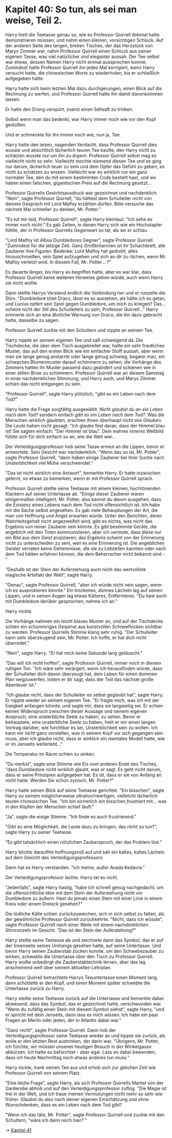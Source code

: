 # Kapitel 40: So tun, als sei man weise, Teil 2.

Harry hielt die Teetasse genau so, wie es Professor Quirrell dreimal hatte demonstrieren müssen, und nahm einen kleinen, vorsichtigen Schluck. Auf der anderen Seite des langen, breiten Tisches, der das Herzstück von Marys Zimmer war, nahm Professor Quirrell einen Schluck aus seiner eigenen Tasse, was viel natürlicher und eleganter aussah. Der Tee selbst war etwas, dessen Namen Harry nicht einmal aussprechen konnte. Zumindest hatte Professor Quirrell ihn jedes Mal korrigiert, wenn Harry versucht hatte, die chinesischen Worte zu wiederholen, bis er schließlich aufgegeben hatte.

Harry hatte sich beim letzten Mal dazu durchgerungen, einen Blick auf die Rechnung zu werfen, und Professor Quirrell hatte ihn damit davonkommen lassen.

Er hatte den Drang verspürt, zuerst einen Seltsaft zu trinken.

Selbst wenn man das bedenkt, war Harry immer noch wie vor den Kopf gestoßen.

Und er schmeckte für ihn immer noch wie, nun ja, Tee.

Harry hatte den leisen, nagenden Verdacht, dass Professor Quirrell dies _wusste_ und absichtlich lächerlich teuren Tee kaufte, den Harry nicht zu schätzen wusste _nur um ihn zu ärgern_. Professor Quirrell selbst mag es vielleicht nicht so sehr. Vielleicht mochte _niemand_ diesen Tee und es ging nur darum, lächerlich teuer zu sein und dem Opfer das Gefühl zu geben, es nicht zu schätzen zu wissen. Vielleicht war es wirklich nur ein ganz normaler Tee, den du mit einem bestimmten Code bestellt hast, und sie haben einen falschen, gigantischen Preis auf die Rechnung gesetzt...

Professor Quirrells Gesichtsausdruck war gezeichnet und nachdenklich. "Nein", sagte Professor Quirrell, "du hättest dem Schulleiter _nicht_ von deinem Gespräch mit Lord Malfoy erzählen dürfen. Bitte versuche das nächste Mal schneller zu denken, Mr. Potter."

"Es tut mir leid, Professor Quirrell", sagte Harry kleinlaut. "Ich sehe es immer noch nicht." Es gab Zeiten, in denen Harry sich wie ein Hochstapler fühlte, der in Professor Quirrells Gegenwart so tat, als sei er schlau.

"Lord Malfoy ist Albus Dumbledores Gegner", sagte Professor Quirrell. "Zumindest für die jetzige Zeit. Ganz Großbritannien ist ihr Schachbrett, alle Zauberer ihre Figuren. Bedenke: Lord Malfoy hat gedroht, alles hinzuschmeißen, sein Spiel aufzugeben und sich an dir zu rächen, wenn Mr. Malfoy verletzt wird. In diesem Fall, Mr. Potter... ?"

Es dauerte länger, bis Harry es begriffen hatte, aber es war klar, dass Professor Quirrell keine weiteren Hinweise geben würde, auch wenn Harry sie nicht wollte.

Dann stellte Harrys Verstand endlich die Verbindung her und er runzelte die Stirn. "Dumbledore tötet Draco, lässt es so aussehen, als hätte _ich_ es getan, und Lucius opfert sein Spiel gegen Dumbledore, um mich zu kriegen? Das... scheint nicht der _Stil_ des Schulleiters zu sein, Professor Quirrell..." Harry erinnerte sich an eine ähnliche Warnung von Draco, die ihn dazu gebracht hatte, dasselbe zu sagen.

Professor Quirrell zuckte mit den Schultern und nippte an seinem Tee.

Harry nippte an seinem eigenen Tee und saß schweigend da. Die Tischdecke, die über dem Tisch ausgebreitet war, hatte ein sehr friedliches Muster, das auf den ersten Blick wie ein einfacher Stoff aussah, aber wenn man sie lange genug anstarrte oder lange genug schwieg, begann man, ein schwaches Blumenmuster darauf schimmern zu sehen; die Vorhänge des Zimmers hatten ihr Muster passend dazu geändert und schienen wie in einer stillen Brise zu schimmern. Professor Quirrell war an diesem Samstag in einer nachdenklichen Stimmung, und Harry auch, und Marys Zimmer schien das nicht entgangen zu sein.

"Professor Quirrell", sagte Harry plötzlich, "gibt es ein Leben nach dem Tod?"

Harry hatte die Frage sorgfältig ausgewählt. Nicht _glaubst du an ein Leben nach dem Tod?_ sondern einfach _gibt es ein Leben nach dem Tod?_. Was die Menschen _wirklich_ glaubten, erschien ihnen überhaupt nicht wie _Glauben_. Die Leute haben nicht gesagt: "Ich glaube fest daran, dass der Himmel blau ist! Sie sagten einfach: "Der Himmel ist blau". Dein wahres inneres Weltbild fühlte sich für dich einfach so an, wie die Welt _war..._

Der Verteidigungsprofessor hob seine Tasse erneut an die Lippen, bevor er antwortete. Sein Gesicht war nachdenklich. "Wenn das so ist, Mr. Potter", sagte Professor Quirrell, "dann haben einige Zauberer bei ihrer Suche nach Unsterblichkeit viel Mühe verschwendet."

"Das ist nicht wirklich eine Antwort", bemerkte Harry. Er hatte inzwischen gelernt, so etwas zu bemerken, wenn er mit Professor Quirrell sprach.

Professor Quirrell stellte seine Teetasse mit einem kleinen, hochtönenden Klackern auf seiner Untertasse ab. "Einige dieser Zauberer waren einigermaßen intelligent, Mr. Potter, also kannst du davon ausgehen, dass die Existenz eines Lebens nach dem Tod nicht offensichtlich ist. Ich habe mir die Sache selbst angesehen. Es gab viele Behauptungen der Art, die man von Hoffnung und Angst erwarten würde. Unter den Berichten, deren Wahrheitsgehalt nicht angezweifelt wird, gibt es nichts, was nicht das Ergebnis von reiner Zauberei sein könnte. Es gibt bestimmte Geräte, die angeblich mit den Toten kommunizieren, aber ich vermute, dass diese nur ein Bild aus dem Geist projizieren; das Ergebnis scheint von der Erinnerung nicht zu unterscheiden zu sein, weil es _eine_ Erinnerung ist. Die angeblichen Geister verraten keine Geheimnisse, die sie zu Lebzeiten kannten oder nach dem Tod hätten erfahren können, die dem Beherrscher nicht bekannt sind -"

"Deshalb ist der Stein der Auferstehung auch nicht das wertvollste magische Artefakt der Welt", sagte Harry.

"Genau", sagte Professor Quirrell, "aber ich würde nicht nein sagen, wenn ich es ausprobieren könnte." Ein trockenes, dünnes Lächeln lag auf seinen Lippen, und in seinen Augen lag etwas Kälteres, Entfernteres. "Du hast auch mit Dumbledore darüber gesprochen, nehme ich an."

Harry nickte.

Die Vorhänge nahmen ein leicht blaues Muster an, und auf der Tischdecke schien ein schummriges Gespinst aus kunstvollen Schneeflocken sichtbar zu werden. Professor Quirrells Stimme klang sehr ruhig. "Der Schulleiter kann sehr überzeugend sein, Mr. Potter. Ich hoffe, er hat dich nicht überredet."

"Nein", sagte Harry. "Er hat mich keine Sekunde lang getäuscht."

"Das will ich nicht hoffen", sagte Professor Quirrell, immer noch in diesem ruhigen Ton. "Ich wäre sehr verärgert, wenn ich herausfinden würde, dass der Schulleiter dich davon überzeugt hat, dein Leben für einen dummen Plan wegzuwerfen, indem er dir sagt, dass der Tod das nächste große Abenteuer ist."

"Ich glaube nicht, dass der Schulleiter es selbst geglaubt hat", sagte Harry. Er nippte wieder an seinem eigenen Tee. "Er fragte mich, was ich mit der Ewigkeit anfangen könnte, und sagte mir, dass sie langweilig sei. Er schien keinen Widerspruch zwischen dieser Aussage und seinem eigenen Anspruch, eine unsterbliche Seele zu haben, zu sehen. Bevor er behauptete, eine unsterbliche Seele zu haben, hielt er mir einen langen Vortrag darüber, wie furchtbar es sei, Unsterblichkeit sein zu wollen. Ich kann mir nicht ganz vorstellen, was in seinem Kopf vor sich gegangen sein muss, aber ich glaube nicht, dass er _wirklich_ ein mentales Modell hatte, wie er im Jenseits weiterlebt..."

Die Temperatur im Raum schien zu sinken.

"Du merkst", sagte eine Stimme wie Eis vom anderen Ende des Tisches, "dass Dumbledore nicht wirklich glaubt, was er sagt. Es geht nicht darum, dass er seine Prinzipien aufgegeben hat. Es ist, dass er sie von Anfang an nicht hatte. Werden Sie schon zynisch, Mr. Potter?"

Harry hatte seinen Blick auf seine Teetasse gerichtet. "Ein bisschen", sagte Harry zu seinem möglicherweise ultrahochwertigen, vielleicht lächerlich teuren chinesischen Tee. "Ich bin sicherlich ein bisschen _frustriert_ mit... was in den Köpfen der Menschen schief läuft."

"Ja", sagte die eisige Stimme. "Ich finde es auch frustrierend."

"Gibt es eine Möglichkeit, die Leute dazu zu bringen, das nicht zu tun?", sagte Harry zu seiner Teetasse.

"Es gibt tatsächlich einen nützlichen Zauberspruch, der das Problem löst."

Harry blickte daraufhin hoffnungsvoll auf und sah ein kaltes, kaltes Lächeln auf dem Gesicht des Verteidigungsprofessors.

Dann hat es Harry verstanden. "Ich meine, _außer_ Avada Kedavra."

Der Verteidigungsprofessor lachte. Harry tat es nicht.

"Jedenfalls", sagte Harry hastig, "habe ich schnell genug nachgedacht, um die offensichtliche Idee mit dem Stein der Auferstehung nicht vor Dumbledore zu äußern. Hast du jemals einen Stein mit einer Linie in einem Kreis oder einem Dreieck gesehen?"

Die tödliche Kälte schien zurückzuweichen, sich in sich selbst zu falten, als der gewöhnliche Professor Quirrell zurückkehrte. "Nicht, dass ich wüsste", sagte Professor Quirrell nach einer Weile mit einem nachdenklichen Stirnrunzeln im Gesicht. "Das ist der Stein der Auferstehung?"

Harry stellte seine Teetasse ab und zeichnete dann das Symbol, das er auf der Innenseite seines Umhangs gesehen hatte, auf seine Untertasse. Und bevor Harry seinen Zauberstab zücken konnte, um den Schwebezauber zu wirken, schwebte die Untertasse über den Tisch zu Professor Quirrell. Harry wollte unbedingt die Zauberstabtechnik lernen, aber das lag anscheinend weit über seinem aktuellen Lehrplan.

Professor Quirrell betrachtete Harrys Teeuntertasse einen Moment lang, dann schüttelte er den Kopf, und einen Moment später schwebte die Untertasse zurück zu Harry.

Harry stellte seine Teetasse zurück auf die Untertasse und bemerkte dabei abwesend, dass das Symbol, das er gezeichnet hatte, verschwunden war. "Wenn du zufällig einen Stein mit diesem Symbol siehst", sagte Harry, "und er _spricht_ mit dem Jenseits, dann lass es mich wissen. Ich habe ein paar Fragen an Merlin oder jeden, der in Atlantis dabei war."

"Ganz recht", sagte Professor Quirrell. Dann hob der Verteidigungsprofessor seine Teetasse wieder an und kippte sie zurück, als wolle er den letzten Rest austrinken, der darin war. "Übrigens, Mr. Potter, ich fürchte, wir müssen unseren heutigen Besuch in der Winkelgasse abkürzen. Ich hatte es befürchtet - aber egal. Lass es dabei bewenden, dass ich heute Nachmittag noch etwas anderes tun muss."

Harry nickte, trank seinen Tee aus und erhob sich zur gleichen Zeit wie Professor Quirrell von seinem Platz.

"Eine letzte Frage", sagte Harry, als sich Professor Quirrells Mantel von der Garderobe abhob und auf den Verteidigungsprofessor zuflog. "Die Magie ist frei in der Welt, und ich traue meinen Vermutungen nicht mehr so sehr wie früher. Glaubst du also nach deiner eigenen Einschätzung und ohne Wunschdenken, dass es ein Leben nach dem Tod gibt?

"Wenn ich das täte, Mr. Potter", sagte Professor Quirrell und zuckte mit den Schultern, "wäre ich dann noch _hier?_ "

→ [Kapitel 41](Kapitel-41.md)
